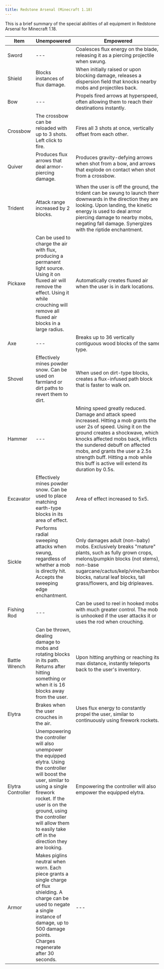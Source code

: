 ```yaml
---
title: Redstone Arsenal (Minecraft 1.18)
---
```


This is a brief summary of the special abilities of all equipment in Redstone Arsenal for Minecraft 1.18. 

<table class="uk-table uk-table-striped uk-text-small">
   <thead>
      <tr>
         <th>Item</th>
         <th>Unempowered</th>
         <th>Empowered</th>
      </tr>
   </thead>
   <tbody>
      <tr>
         <td>Sword</td>
         <td>---</td>
         <td>Coalesces flux energy on the blade, releasing it as a piercing projectile when swung.</td>
      </tr>
      <tr>
         <td>Shield</td>
         <td>Blocks instances of flux damage.</td>
         <td>When initially raised or upon blocking damage, releases a dispersion field that knocks nearby mobs and projectiles back.</td>
      </tr>
      <tr>
         <td>Bow</td>
         <td>---</td>
         <td>Propels fired arrows at hyperspeed, often allowing them to reach their destinations instantly.</td>
      </tr>
      <tr>
         <td>Crossbow</td>
         <td>The crossbow can be reloaded with up to 3 shots. Left click to fire.</td>
         <td>Fires all 3 shots at once, vertically offset from each other.</td>
      </tr>
      <tr>
         <td>Quiver</td>
         <td>Produces flux arrows that deal armor-piercing damage.</td>
         <td>Produces gravity-defying arrows when shot from a bow, and arrows that explode on contact when shot from a crossbow.</td>
      </tr>
      <tr>
         <td>Trident</td>
         <td>Attack range increased by 2 blocks.</td>
         <td>When the user is off the ground, the trident can be swung to launch them downwards in the direction they are looking. Upon landing, the kinetic energy is used to deal armor piercing damage to nearby mobs, negating fall damage. Synergizes with the riptide enchantment.</td>
      </tr>
      <tr>
         <td>Pickaxe</td>
         <td>Can be used to charge the air with flux, producing a permanent light source. Using it on fluxed air will remove the effect. Using it while crouching will remove all fluxed air blocks in a large radius.</td>
         <td>Automatically creates fluxed air when the user is in dark locations.</td>
      </tr>
      <tr>
         <td>Axe</td>
         <td>---</td>
         <td>Breaks up to 36 vertically contiguous wood blocks of the same type.</td>
      </tr>
      <tr>
         <td>Shovel</td>
         <td>Effectively mines powder snow. Can be used on farmland or dirt paths to revert them to dirt.</td>
         <td>When used on dirt-type blocks, creates a flux-infused path block that is faster to walk on.</td>
      </tr>
      <tr>
         <td>Hammer</td>
         <td>---</td>
         <td>Mining speed greatly reduced. Damage and attack speed increased. Hitting a mob grants the user 2s of speed. Using it on the ground creates a shockwave, which knocks affected mobs back, inflicts the sundered debuff on affected mobs, and grants the user a 2.5s strength buff. Hitting a mob while this buff is active will extend its duration by 0.5s.</td>
      </tr>
      <tr>
         <td>Excavator</td>
         <td>Effectively mines powder snow. Can be used to place matching earth-type blocks in its area of effect.</td>
         <td>Area of effect increased to 5x5.</td>
      </tr>
      <tr>
         <td>Sickle</td>
         <td>Performs radial sweeping attacks when swung, regardless of whether a mob is directly hit. Accepts the sweeping edge enchantment.</td>
         <td>Only damages adult (non-baby) mobs. Exclusively breaks "mature" plants, such as fully grown crops, melons/pumpkin blocks (not stems), non-base sugarcane/cactus/kelp/vine/bamboo blocks, natural leaf blocks, tall grass/flowers, and big dripleaves.</td>
      </tr>
      <tr>
         <td>Fishing Rod</td>
         <td>---</td>
         <td>Can be used to reel in hooked mobs with much greater control. The mob is unhooked if the user attacks it or uses the rod when crouching.</td>
      </tr>
      <tr>
         <td>Battle Wrench</td>
         <td>Can be thrown, dealing damage to mobs and rotating blocks in its path. Returns after hitting something or when it is 16 blocks away from the user.</td>
         <td>Upon hitting anything or reaching its max distance, instantly teleports back to the user's inventory.</td>
      </tr>
      <tr>
         <td>Elytra</td>
         <td>Brakes when the user crouches in the air.</td>
         <td>Uses flux energy to constantly propel the user, similar to continuously using firework rockets.</td>
      </tr>
      <tr>
         <td>Elytra Controller</td>
         <td>Unempowering the controller will also unempower the equipped elytra. Using the controller will boost the user, similar to using a single firework rocket. If the user is on the ground, using the controller will allow them to easily take off in the direction they are looking.</td>
         <td>Empowering the controller will also empower the equipped elytra.</td>
      </tr>
      <tr>
         <td>Armor</td>
         <td>Makes piglins neutral when worn. Each piece grants a single charge of flux shielding. A charge can be used to negate a single instance of damage, up to 500 damage points. Charges regenerate after 30 seconds.</td>
         <td>---</td>
      </tr>
   </tbody>
</table>
